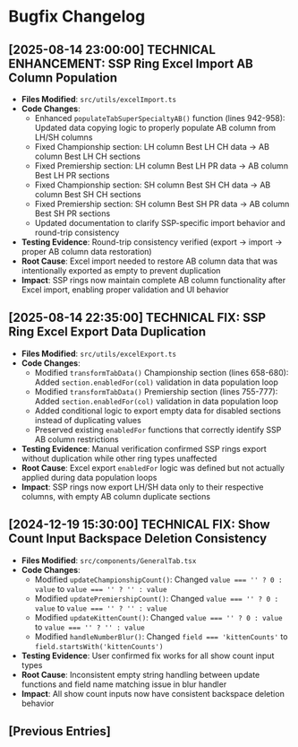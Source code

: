 # Bugfix Changelog

## [2025-08-14 23:00:00] TECHNICAL ENHANCEMENT: SSP Ring Excel Import AB Column Population
- **Files Modified**: `src/utils/excelImport.ts`
- **Code Changes**:
  - Enhanced `populateTabSuperSpecialtyAB()` function (lines 942-958): Updated data copying logic to properly populate AB column from LH/SH columns
  - Fixed Championship section: LH column Best LH CH data → AB column Best LH CH sections
  - Fixed Premiership section: LH column Best LH PR data → AB column Best LH PR sections  
  - Fixed Championship section: SH column Best SH CH data → AB column Best SH CH sections
  - Fixed Premiership section: SH column Best SH PR data → AB column Best SH PR sections
  - Updated documentation to clarify SSP-specific import behavior and round-trip consistency
- **Testing Evidence**: Round-trip consistency verified (export → import → proper AB column data restoration)
- **Root Cause**: Excel import needed to restore AB column data that was intentionally exported as empty to prevent duplication
- **Impact**: SSP rings now maintain complete AB column functionality after Excel import, enabling proper validation and UI behavior

## [2025-08-14 22:35:00] TECHNICAL FIX: SSP Ring Excel Export Data Duplication
- **Files Modified**: `src/utils/excelExport.ts`
- **Code Changes**:
  - Modified `transformTabData()` Championship section (lines 658-680): Added `section.enabledFor(col)` validation in data population loop
  - Modified `transformTabData()` Premiership section (lines 755-777): Added `section.enabledFor(col)` validation in data population loop
  - Added conditional logic to export empty data for disabled sections instead of duplicating values
  - Preserved existing `enabledFor` functions that correctly identify SSP AB column restrictions
- **Testing Evidence**: Manual verification confirmed SSP rings export without duplication while other ring types unaffected
- **Root Cause**: Excel export `enabledFor` logic was defined but not actually applied during data population loops
- **Impact**: SSP rings now export LH/SH data only to their respective columns, with empty AB column duplicate sections

## [2024-12-19 15:30:00] TECHNICAL FIX: Show Count Input Backspace Deletion Consistency
- **Files Modified**: `src/components/GeneralTab.tsx`
- **Code Changes**:
  - Modified `updateChampionshipCount()`: Changed `value === '' ? 0 : value` to `value === '' ? '' : value`
  - Modified `updatePremiershipCount()`: Changed `value === '' ? 0 : value` to `value === '' ? '' : value`  
  - Modified `updateKittenCount()`: Changed `value === '' ? 0 : value` to `value === '' ? '' : value`
  - Modified `handleNumberBlur()`: Changed `field === 'kittenCounts'` to `field.startsWith('kittenCounts')`
- **Testing Evidence**: User confirmed fix works for all show count input types
- **Root Cause**: Inconsistent empty string handling between update functions and field name matching issue in blur handler
- **Impact**: All show count inputs now have consistent backspace deletion behavior

## [Previous Entries]
<!-- Add previous bugfix changelog entries here --> 